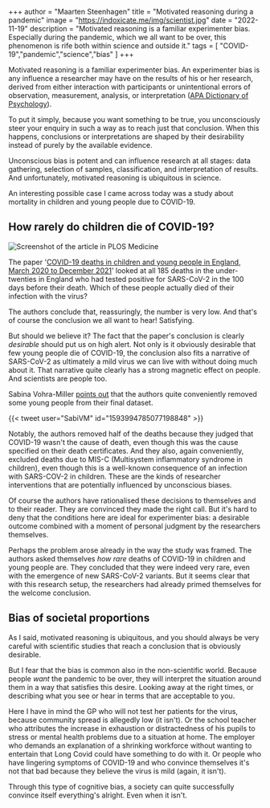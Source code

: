+++
author = "Maarten Steenhagen"
title = "Motivated reasoning during a pandemic"
image = "https://indoxicate.me/img/scientist.jpg"
date = "2022-11-19"
description = "Motivated reasoning is a familiar experimenter bias. Especially during the pandemic, which we all want to be over, this phenomenon is rife both within science and outside it."
tags = [
    "COVID-19","pandemic","science","bias"
]
+++


Motivated reasoning is a familiar experimenter bias. An experimenter bias is any influence a researcher may have on the results of his or her research, derived from either interaction with participants or unintentional errors of observation, measurement, analysis, or interpretation ([APA Dictionary of Psychology](https://dictionary.apa.org/experimenter-effect)). 

To put it simply, because you want something to be true, you unconsciously steer your enquiry in such a way as to reach just that conclusion. When this happens, conclusions or interpretations are shaped by their desirability instead of purely by the available evidence.

Unconscious bias is potent and can influence research at all stages: data gathering, selection of samples, classification, and interpretation of results. And unfortunately, motivated reasoning is ubiquitous in science.

An interesting possible case I came across today was a study about mortality in children and young people due to COVID-19. 

## How rarely do children die of COVID-19?

![Screenshot of the article in PLOS Medicine](/img/plos.png)

The paper '[COVID-19 deaths in children and young people in England, March 2020 to December 2021](https://journals.plos.org/plosmedicine/article?id=10.1371/journal.pmed.1004118)' looked at all 185 deaths in the under-twenties in England who had tested positive for SARS-CoV-2 in the 100 days before their death. Which of these people actually died of their infection with the virus? 

The authors conclude that, reassuringly, the number is very low. And that's of course the conclusion we all want to hear! Satisfying. 

But should we believe it? The fact that the paper's conclusion is clearly _desirable_ should put us on high alert. Not only is it obviously desirable that few young people die of COVID-19, the conclusion also fits a narrative of SARS-CoV-2 as ultimately a mild virus we can live with without doing much about it. That narrative quite clearly has a strong magnetic effect on people. And scientists are people too.  

Sabina Vohra-Miller [points out](https://twitter.com/SabiVM/status/1593994785077198848?s=20&t=qa_wuMP0Kz4p6UPDiKzU-A) that the authors quite conveniently removed some young people from their final dataset. 

{{< tweet user="SabiVM" id="1593994785077198848" >}}

Notably, the authors removed half of the deaths because they judged that COVID-19 wasn't the cause of death, even though this was the cause specified on their death certificates. And they also, again conveniently, excluded deaths due to MIS-C (Multisystem inflammatory syndrome in children), even though this is a well-known consequence of an infection with SARS-COV-2 in children. These are the kinds of researcher interventions that are potentially influenced by unconscious biases.

Of course the authors have rationalised these decisions to themselves and to their reader. They are convinced they made the right call. But it's hard to deny that the conditions here are ideal for experimenter bias: a desirable outcome combined with a moment of personal judgment by the researchers themselves.  

Perhaps the problem arose already in the way the study was framed. The authors asked themselves _how rare_ deaths of COVID-19 in children and young people are. They concluded that they were indeed very rare, even with the emergence of new SARS-CoV-2 variants. But it seems clear that with this research setup, the researchers had already primed themselves for the welcome conclusion. 

## Bias of societal proportions

As I said, motivated reasoning is ubiquitous, and you should always be very careful with scientific studies that reach a conclusion that is obviously desirable. 

But I fear that the bias is common also in the non-scientific world. Because people _want_ the pandemic to be over, they will interpret the situation around them in a way that satisfies this desire. Looking away at the right times, or describing what you see or hear in terms that are acceptable to you. 

Here I have in mind the GP who will not test her patients for the virus, because community spread is allegedly low (it isn't). Or the school teacher who attributes the increase in exhaustion or distractedness of his pupils to stress or mental health problems due to a situation at home. The employer who demands an explanation of a shrinking workforce without wanting to entertain that Long Covid could have something to do with it. Or people who have lingering symptoms of COVID-19 and who convince themselves it's not that bad because they believe the virus is mild (again, it isn't). 

Through this type of cognitive bias, a society can quite successfully convince itself everything's alright. Even when it isn't. 
